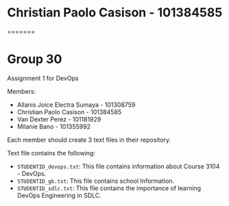 # Christian Paolo Casison - 101384585
=======
# Group 30

Assignment 1 for DevOps

Members:
- Allanis Joice Electra Sumaya - 101308759 
- Christian Paolo Casison - 101384585 
- Van Dexter Perez - 101181929
- Milanie Bano - 101355992

Each member should create 3 text files in their repository.

Text file contains the following:
- `STUDENTID_devops.txt`: This file contains information about Course 3104 - DevOps.
- `STUDENTID_gb.txt`: This file contains school Information.
- `STUDENTID_sdlc.txt`: This file contains the importance of learning DevOps Engineering in SDLC.

